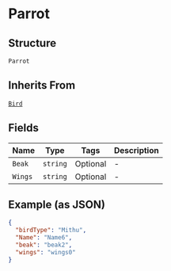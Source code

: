 
# Parrot

## Structure

`Parrot`

## Inherits From

[`Bird`](../../doc/models/bird.md)

## Fields

| Name | Type | Tags | Description |
|  --- | --- | --- | --- |
| `Beak` | `string` | Optional | - |
| `Wings` | `string` | Optional | - |

## Example (as JSON)

```json
{
  "birdType": "Mithu",
  "Name": "Name6",
  "beak": "beak2",
  "wings": "wings0"
}
```

